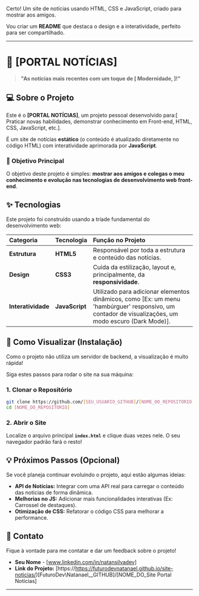 Certo\! Um site de notícias usando HTML, CSS e JavaScript, criado para mostrar aos amigos.

Vou criar um **README** que destaca o design e a interatividade, perfeito para ser compartilhado.

-----

# 📰 [PORTAL NOTÍCIAS]

> **"As notícias mais recentes com um toque de [ Modernidade, ]\!"**


## 💻 Sobre o Projeto

Este é o **[PORTAL NOTÍCIAS]**, um projeto pessoal desenvolvido para:[ Praticar novas habilidades, demonstrar conhecimento em Front-end, HTML, CSS, JavaScript, etc.].

É um site de notícias **estático** (o conteúdo é atualizado diretamente no código HTML) com interatividade aprimorada por **JavaScript**.

### 🎯 Objetivo Principal

O objetivo deste projeto é simples: **mostrar aos amigos e colegas o meu conhecimento e evolução nas tecnologias de desenvolvimento web front-end**.

## ✨ Tecnologias

Este projeto foi construído usando a tríade fundamental do desenvolvimento web:

| Categoria | Tecnologia | Função no Projeto |
| :--- | :--- | :--- |
| **Estrutura** | **HTML5** | Responsável por toda a estrutura e conteúdo das notícias. |
| **Design** | **CSS3** | Cuida da estilização, layout e, principalmente, da **responsividade**. |
| **Interatividade** | **JavaScript** | Utilizado para adicionar elementos dinâmicos, como [Ex: um menu 'hambúrguer' responsivo, um contador de visualizações, um modo escuro (Dark Mode)]. |

## 🚀 Como Visualizar (Instalação)

Como o projeto não utiliza um servidor de backend, a visualização é muito rápida\!

Siga estes passos para rodar o site na sua máquina:

### 1\. Clonar o Repositório

```bash
git clone https://github.com/[SEU_USUARIO_GITHUB]/[NOME_DO_REPOSITORIO].git
cd [NOME_DO_REPOSITORIO]
```

### 2\. Abrir o Site

Localize o arquivo principal **`index.html`** e clique duas vezes nele. O seu navegador padrão fará o resto\!

## 💡 Próximos Passos (Opcional)

Se você planeja continuar evoluindo o projeto, aqui estão algumas ideias:

  * **API de Notícias:** Integrar com uma API real para carregar o conteúdo das notícias de forma dinâmica.
  * **Melhorias no JS:** Adicionar mais funcionalidades interativas (Ex: Carrossel de destaques).
  * **Otimização de CSS:** Refatorar o código CSS para melhorar a performance.

## 🤝 Contato

Fique à vontade para me contatar e dar um feedback sobre o projeto\!

  * **Seu Nome** - [www.linkedin.com/in/natansilvadev]
  * **Link do Projeto:** [https://https://futurodevnatanael.github.io/site-noticias/)[FuturoDev\Natanael_\_GITHUB]/[NOME\_DO\_Site Portal Notícias]

-----

